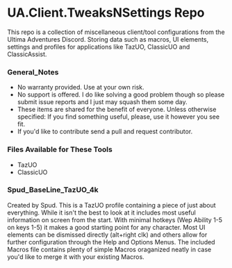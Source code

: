 # __**UA.Client.TweaksNSettings Repo**__
  This repo is a collection of miscellaneous client/tool configurations from the Ultima Adventures Discord. Storing data such as macros, UI elements, settings and profiles for applications like TazUO, ClassicUO and ClassicAssist.

### __**General_Notes**__
  - No warranty provided. Use at your own risk.
  - No support is offered. I do like solving a good problem though so please submit issue reports and I just may squash them some day.
  - These items are shared for the benefit of everyone. Unless otherwise specified: If you find something useful, please, use it however you see fit.
  - If you'd like to contribute send a pull and request contributor.

### __**Files Available for These Tools**__
  - TazUO
  - ClassicUO

### __**Spud_BaseLine_TazUO_4k**__
  Created by Spud. This is a TazUO profile containing a piece of just about everything. While it isn't the best to look at it includes most useful information on screen from the start. With minimal hotkeys (Wep Ability 1-5 on keys 1-5) it makes a good starting point for any character. Most UI elements can be dismissed directly (alt+right clk) and others allow for further configuration through the Help and Options Menus. The included Macros file contains plenty of simple Macros oraganized neatly in case you'd like to merge it with your existing Macros.
